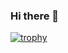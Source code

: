 ### Hi there 👋

[![trophy](https://github-profile-trophy.vercel.app/?username=Aedron&theme=dracula&row=2&column=7)](https://github.com/ryo-ma/github-profile-trophy)
